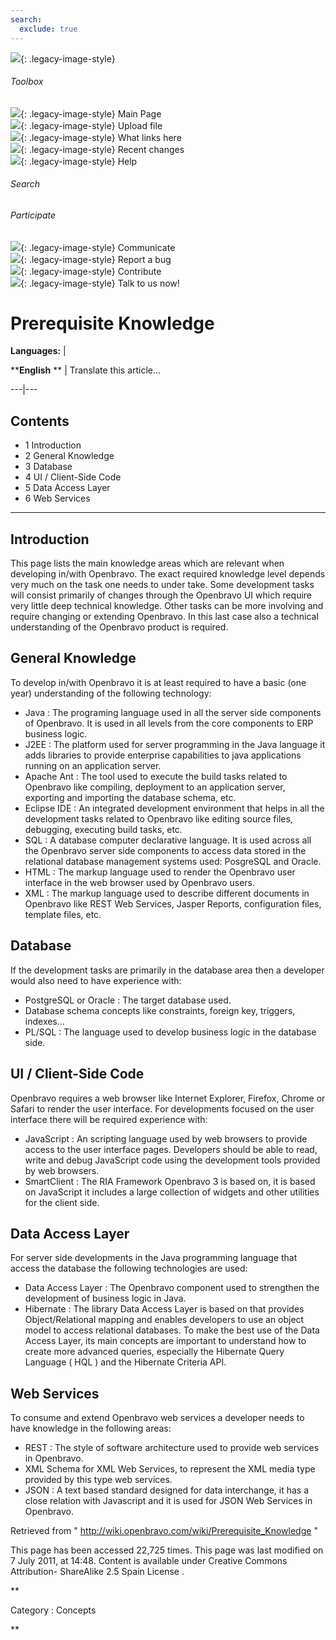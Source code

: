 ```yaml
---
search:
  exclude: true
---
```


![](skins/openbravo/images/social-blogs-sidebar-banner.png){: .legacy-image-style}

######  Toolbox

![](skins/openbravo/images/flecha1.jpg){: .legacy-image-style} Main Page  
![](skins/openbravo/images/flecha1.jpg){: .legacy-image-style} Upload file  
![](skins/openbravo/images/flecha1.jpg){: .legacy-image-style} What links here  
![](skins/openbravo/images/flecha1.jpg){: .legacy-image-style} Recent changes  
![](skins/openbravo/images/flecha1.jpg){: .legacy-image-style} Help  
  
  

######  Search

######  Participate

![](skins/openbravo/images/flecha1.jpg){: .legacy-image-style} Communicate  
![](skins/openbravo/images/flecha1.jpg){: .legacy-image-style} Report a bug  
![](skins/openbravo/images/flecha1.jpg){: .legacy-image-style} Contribute  
![](skins/openbravo/images/flecha1.jpg){: .legacy-image-style} Talk to us now!  

  

#  Prerequisite Knowledge

**Languages:** |

****English** ** |  Translate this article...  
  
---|---  
  
##  Contents

  * 1  Introduction 
  * 2  General Knowledge 
  * 3  Database 
  * 4  UI / Client-Side Code 
  * 5  Data Access Layer 
  * 6  Web Services 

  
---  
  
##  Introduction

This page lists the main knowledge areas which are relevant when developing
in/with Openbravo. The exact required knowledge level depends very much on the
task one needs to under take. Some development tasks will consist primarily of
changes through the Openbravo UI which require very little deep technical
knowledge. Other tasks can be more involving and require changing or extending
Openbravo. In this last case also a technical understanding of the Openbravo
product is required.

##  General Knowledge

To develop in/with Openbravo it is at least required to have a basic (one
year) understanding of the following technology:

  * Java  : The programing language used in all the server side components of Openbravo. It is used in all levels from the core components to ERP business logic. 
  * J2EE  : The platform used for server programming in the Java language it adds libraries to provide enterprise capabilities to java applications running on an application server. 
  * Apache Ant  : The tool used to execute the build tasks related to Openbravo like compiling, deployment to an application server, exporting and importing the database schema, etc. 
  * Eclipse IDE  : An integrated development environment that helps in all the development tasks related to Openbravo like editing source files, debugging, executing build tasks, etc. 
  * SQL  : A database computer declarative language. It is used across all the Openbravo server side components to access data stored in the relational database management systems used: PosgreSQL and Oracle. 
  * HTML  : The markup language used to render the Openbravo user interface in the web browser used by Openbravo users. 
  * XML  : The markup language used to describe different documents in Openbravo like REST Web Services, Jasper Reports, configuration files, template files, etc. 

##  Database

If the development tasks are primarily in the database area then a developer
would also need to have experience with:

  * PostgreSQL  or  Oracle  : The target database used. 
  * Database schema concepts like constraints, foreign key, triggers, indexes... 
  * PL/SQL  : The language used to develop business logic in the database side. 

##  UI / Client-Side Code

Openbravo  requires  a web browser like Internet Explorer, Firefox, Chrome or
Safari to render the user interface. For developments focused on the user
interface there will be required experience with:

  * JavaScript  : An scripting language used by web browsers to provide access to the user interface pages. Developers should be able to read, write and debug JavaScript code using the development tools provided by web browsers. 
  * SmartClient  : The RIA Framework Openbravo 3 is based on, it is based on JavaScript it includes a large collection of widgets and other utilities for the client side. 

##  Data Access Layer

For server side developments in the Java programming language that access the
database the following technologies are used:

  * Data Access Layer  : The Openbravo component used to strengthen the development of business logic in Java. 
  * Hibernate  : The library Data Access Layer is based on that provides Object/Relational mapping and enables developers to use an object model to access relational databases. To make the best use of the Data Access Layer, its main concepts are important to understand how to create more advanced queries, especially the Hibernate Query Language (  HQL  ) and the Hibernate Criteria API. 

##  Web Services

To consume and extend Openbravo web services a developer needs to have
knowledge in the following areas:

  * REST  : The style of software architecture used to provide web services in Openbravo. 
  * XML Schema  for XML Web Services, to represent the XML media type provided by this type web services. 
  * JSON  : A text based standard designed for data interchange, it has a close relation with Javascript and it is used for JSON Web Services in Openbravo. 

Retrieved from "  http://wiki.openbravo.com/wiki/Prerequisite_Knowledge  "

This page has been accessed 22,725 times. This page was last modified on 7
July 2011, at 14:48. Content is available under  Creative Commons Attribution-
ShareAlike 2.5 Spain License  .

  
**

Category  :  Concepts

**

